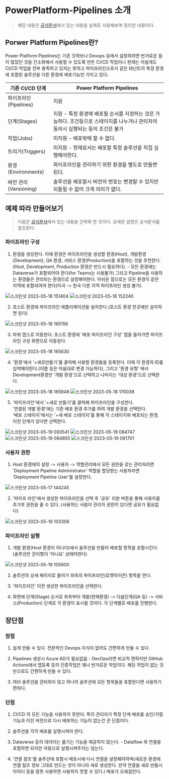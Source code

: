 # PowerPlatform-Pipelines 소개
> 해당 내용은 [공식문서](https://learn.microsoft.com/ko-kr/power-platform/alm/pipelines)에서 있는 내용을 실제로 사용해보며 정리한 내용이다.

## Porwer Platform Pipelines란?

Power Platform Pipelines는 기존 깃허브나 Devops 등에서 설정하려면 번거로운 점이 많았던 것을 간소화해서 사용할 수 있도록 만든 CI/CD 작업이나 현재는 아쉽게도 CI/CD 작업을 전부 충족하고 있지는 못하고 파이프라인으로서 같은 테넌트의 특정 환경에 포함된 솔루션을 다른 환경에 배포기능만 가지고 있다.

|기존 CI/CD 단계    | Power Platform Pipelines |
|------------------|------------------------|
| 파이프라인(Pipelines)   | 지원                   |
| 단계(Stages)        | 지원 - 특정 환경에 배포될 순서를 지정하는 것은 가능하다. 조건등으로 스테이지를 나누거나 관리자의 동의시 실행되는 등의 조건은 불가                   |
| 작업(Jobs)         | 미지원 - 배포밖에 할 수 없다.                 |
| 트리거(Triggers)   | 미지원 - 현재로서는 배포할 특정 솔루션을 직접 실행해야한다.                  |
| 환경(Environments) | 파이프라인을 관리하기 위한 환경을 별도로 만들면 된다.                  |
| 버전 관리(Versioning) | 솔루션을 배포할시 버전의 번호는 변경할 수 있지만 되돌릴 수 없어 크게 의미가 없다.                  |


## 예제 따라 만들어보기
> 다음은 [공식문서](https://learn.microsoft.com/ko-kr/power-platform/alm/set-up-pipelines)에서 있는 내용을 간략화 한 것이다. 상세한 설명은 공식문서를 참조한다.

### 파이프라인 구성

1. 환경을 생성한다. 이때 환경은 파이프라인을 생성할 환경(Host), 개발환경(Development), QA 환경, 서비스 환경(Production)을 포함하는 것을 추천한다. (Host, Development, Production 환경은 반드시 필요하다). - 모든 환경에는 Dataverse가 포함되어야 한다(for Teams는 사용불가) 그리고 Pipeline을 사용하는 환경들은 관리되는 환경으로 설정해야한다. 아쉬운 점으로는 모든 환경이 같은 지역에 포함되어야 한다(미국 -> 한국 다른 지역 파이프라인 생성 불가).

![스크린샷 2023-05-18 151404](https://github.com/nanenchanga53/BlazorForPowerPlatformSamples/assets/39551265/b5686ac2-d14e-4662-8c2f-2e514b9c067e)
![스크린샷 2023-05-18 152240](https://github.com/nanenchanga53/BlazorForPowerPlatformSamples/assets/39551265/65648b16-527d-4cdd-9cda-1923fcf0b6c6)

2. 호스트 환경에 파이프라인 애플리케이션을 설치한다.(호스트 환경 한곳에만 설치하면 된다)

![스크린샷 2023-05-18 165156](https://github.com/nanenchanga53/BlazorForPowerPlatformSamples/assets/39551265/2ed3bfb7-5a70-4f4a-9389-f65061e7c145)


3. 파워 앱스로 이동한다. 호스트 환경에 '배포 파이프라인 구성' 앱을 들어가면 파이프라인 구성 화면으로 이동된다.

![스크린샷 2023-05-18 165630](https://github.com/nanenchanga53/BlazorForPowerPlatformSamples/assets/39551265/955d65c3-235a-40c8-9783-45725971eb4f)

4.  '환경'에서 '+새로만들기'를 클릭해 사용할 환경들을 등록한다. 이때 각 환경의 ID를 입력해야한다.(이름 등은 마음대로 변경 가능하다), 그리고 '환경 유형' 에서 Development환경만 '개발 환경'으로 선택하고 나머지는 '대상 환경'으로 선택한다.

![스크린샷 2023-05-18 165948](https://github.com/nanenchanga53/BlazorForPowerPlatformSamples/assets/39551265/862d5873-5fa8-4153-8374-a5ab0960dbb4)
![스크린샷 2023-05-18 170038](https://github.com/nanenchanga53/BlazorForPowerPlatformSamples/assets/39551265/81bff1c7-8614-4f4f-9cac-fb18c53d7c1f)


5.  '파이프라인'에서 '+새로 만들기'를 클릭해 파이프라인을 구성한다.<br> 
'연결된 개발 환경'에는 기존 배포 환경 추가를 하여 개발 환경을 선택한다.<br>
'배포 스테이지'에서는 '+새 배포 스테이지'를 통해 각 스테이지와 배포되는 환경, 이전 단계가 있다면 선택한다.

![스크린샷 2023-05-19 093541](https://github.com/nanenchanga53/BlazorForPowerPlatformSamples/assets/39551265/ca295f09-27fc-4a43-84ea-a4313e1b24e1)
![스크린샷 2023-05-19 084747](https://github.com/nanenchanga53/BlazorForPowerPlatformSamples/assets/39551265/a9075a4d-1216-4ef6-b4b5-dcf46b463815)
![스크린샷 2023-05-19 084855](https://github.com/nanenchanga53/BlazorForPowerPlatformSamples/assets/39551265/887bd71c-2a17-4213-89ef-68b2dfb82c9d)
![스크린샷 2023-05-19 091701](https://github.com/nanenchanga53/BlazorForPowerPlatformSamples/assets/39551265/f179c600-a306-4523-899c-4fa2be15cb87)

### 사용자 권한

1. Host 환경에의 설정 -> 사용자 -> 역할관리에서 모든 권한을 갖는 관리자라면 'Deployment Pipeline Administrator' 역할을 할당받는 사용자라면 'Deployment Pipeline User'를 설정한다.

![스크린샷 2023-05-17 144245](https://github.com/nanenchanga53/BlazorForPowerPlatformSamples/assets/39551265/fd35af03-2f97-4298-8654-980ae991be7f)

2. '파이프 라인'에서 생성한 파이프라인을 선택 후 '공유' 리본 버튼을 통해 사용자를 추가후 권한을 줄 수 있다. (사용하는 사람이 관리자 권한이 있다면 공유가 필요없다)

![스크린샷 2023-05-19 103306](https://github.com/nanenchanga53/BlazorForPowerPlatformSamples/assets/39551265/701a3bd3-c093-48f2-9ab0-a786338b7bc0)

### 파이프라인 실행

1. 개발 환경(Host 환경이 아니다)에서 솔루션을 만들어 배포할 항목을 포함시킨다.(솔루션은 관리형이 '아니요' 상태야한다)

![스크린샷 2023-05-19 105600](https://github.com/nanenchanga53/BlazorForPowerPlatformSamples/assets/39551265/49dc6541-7893-4d43-921c-78de6d509e43)

2. 솔루션의 상세 페이지로 들어가 좌측의 파이프라인(로켓아이콘) 항목을 연다.

3. '파이프라인' 이전 생성한 파이프라인을 선택한다.

4. 화면에 단계(Stage) 순서로 좌측부터 개발(현재환경) -> 다음단계(QA 등) -> 서비스(Production) 단계로 각 환경이 표시될 것이다. 각 단계별로 배포를 진행한다.

## 장단점

### 장점

1. 쉽게 만들 수 있다. 전문적인 Devops 지식이 없어도 간편하게 만들 수 있다.

2. Pipelines 생성시 Azure AD가 필요없음 - DevOps라면 비교적 편하지만 GitHub Actions에서 앱등록 등의 인증작업은 꽤나 번거로운 작업이다. 해당 작업이 없는 것 만으로도 간편하게 만들 수 있다.

3. 여러 솔루션을 관리하지 않고 하나의 솔루션에 모든 항목들을 포함한다면 사용하기 편하다.

### 단점

1. CI/CD 의 모든 기능을 사용하지 못한다. 특히 관리자가 특정 단계 배포를 승인/거절 기능과 이전 버전으로 다시 배포하는 기능이 없는건 큰 단점이다.

2. 솔루션을 각각 배포를 실행시켜야 한다.

3. Dataverse 등의 데이터는 옮기는 기능을 제공하지 않는다. - Dataflow 와 연결을 포함하면 되지만 자동으로 실행시켜주지는 않는다.

4. '연결 참조'를 솔루션에 포함시 배포시에 다시 연결을 설정해야하며(새로운 환경에 연결 참조 정보 그대로 만드는 것이 아니라 새로 생성한다. 만약 연결을 새로 만들시 아이디 등을 잘못 사용하면 사용하지 못할 수 있다.) 배포가 오래걸린다.